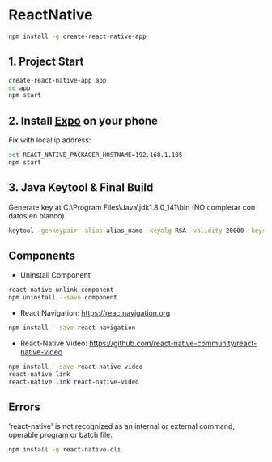 # ReactNative
```sh
npm install -g create-react-native-app
```
## 1. Project Start
```sh
create-react-native-app app
cd app
npm start
```

## 2. Install <a href="https://expo.io/">Expo</a> on your phone
Fix with local ip address:
```sh
set REACT_NATIVE_PACKAGER_HOSTNAME=192.168.1.105
npm start
```

## 3. Java Keytool & Final Build
Generate key at C:\Program Files\Java\jdk1.8.0_141\bin (NO completar con datos en blanco)
```sh
keytool -genkeypair -alias alias_name -keyalg RSA -validity 20000 -keystore H:\project\key.keystore
```

## Components
- Uninstall Component
```sh
react-native unlink component
npm uninstall --save component
```

- React Navigation: <a href="https://reactnavigation.org">https://reactnavigation.org</a>
```sh
npm install --save react-navigation
```

- React-Native Video: <a href="https://github.com/react-native-community/react-native-video">https://github.com/react-native-community/react-native-video</a>
```sh
npm install --save react-native-video
react-native link
react-native link react-native-video
```


## Errors
'react-native' is not recognized as an internal or external command, operable program or batch file.
```sh
npm install -g react-native-cli
```
